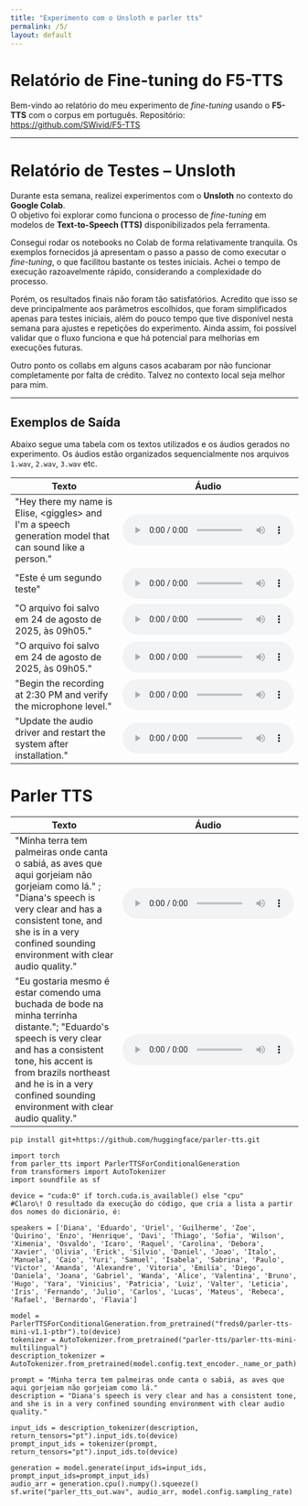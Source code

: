 ```yaml
---
title: "Experimento com o Unsloth e parler tts"
permalink: /5/
layout: default
---
```


<style>
  .wrapper,
  .markdown-body, .inner, #main_content {
    max-width: 90% !important;
    padding: 1rem 2rem !important;
  }
  .markdown-body table {
    width: 100%;
    border-collapse: collapse;
    margin-bottom: 1rem;
  }
  .markdown-body th,
  .markdown-body td {
    border: 1px solid #ccc;
    padding: 0.5rem;
  }
  .markdown-body th {
    background: #f5f5f5;
    text-align: left;
  }
  .experiment-image, 
  .markdown-body img {
    display: block;
    margin: 1.5rem auto;
    max-width: 90%;
    border: 1px solid #ddd;
    border-radius: 6px;
  }
</style>

# Relatório de Fine-tuning do F5-TTS

Bem-vindo ao relatório do meu experimento de *fine-tuning* usando o **F5-TTS** com o corpus em português. Repositório: https://github.com/SWivid/F5-TTS

---


# Relatório de Testes – Unsloth

Durante esta semana, realizei experimentos com o **Unsloth** no contexto do **Google Colab**.  
O objetivo foi explorar como funciona o processo de *fine-tuning* em modelos de **Text-to-Speech (TTS)** disponibilizados pela ferramenta.  

Consegui rodar os notebooks no Colab de forma relativamente tranquila. Os exemplos fornecidos já apresentam o passo a passo de como executar o *fine-tuning*, o que facilitou bastante os testes iniciais. Achei o tempo de execução razoavelmente rápido, considerando a complexidade do processo.  

Porém, os resultados finais não foram tão satisfatórios. Acredito que isso se deve principalmente aos parâmetros escolhidos, que foram simplificados apenas para testes iniciais, além do pouco tempo que tive disponível nesta semana para ajustes e repetições do experimento. Ainda assim, foi possível validar que o fluxo funciona e que há potencial para melhorias em execuções futuras.  

Outro ponto os collabs em alguns casos acabaram por não funcionar completamente por falta de crédito. Talvez no contexto local seja melhor para mim.

---

## Exemplos de Saída

Abaixo segue uma tabela com os textos utilizados e os áudios gerados no experimento. Os áudios estão organizados sequencialmente nos arquivos `1.wav`, `2.wav`, `3.wav` etc.

| Texto | Áudio |
|-------|-------|
|"Hey there my name is Elise, \<giggles\> and I'm a speech generation model that can sound like a person."| <audio controls src="../audios/experimento_finetune_unsloth/1.wav"></audio>  |
|"Este é um segundo teste"    | <audio controls src="../audios/experimento_finetune_unsloth/2.wav"></audio>  |
|"O arquivo foi salvo em 24 de agosto de 2025, às 09h05."    | <audio controls src="../audios/experimento_finetune_unsloth/3.wav"></audio>  |
|"O arquivo foi salvo em 24 de agosto de 2025, às 09h05."    | <audio controls src="../audios/experimento_finetune_unsloth/4.wav"></audio>  |
|"Begin the recording at 2:30 PM and verify the microphone level."    | <audio controls src="../audios/experimento_finetune_unsloth/5.wav"></audio>  |
|"Update the audio driver and restart the system after installation."    | <audio controls src="../audios/experimento_finetune_unsloth/6.wav"></audio>  |




# Parler TTS

| Texto | Áudio |
|-------|-------|
|"Minha terra tem palmeiras onde canta o sabiá, as aves que aqui gorjeiam não gorjeiam como lá." ; "Diana's speech is very clear and has a consistent tone, and she is in a very confined sounding environment with clear audio quality."| <audio controls src="../audios/experimento_parlertts/1.wav"></audio>  |
|"Eu gostaria mesmo é estar comendo uma buchada de bode na minha terrinha distante."; "Eduardo's speech is very clear and has a consistent tone, his accent is from brazils northeast and he is in a very confined sounding environment with clear audio quality."| <audio controls src="../audios/experimento_parlertts/2.wav"></audio>  |


``` install
pip install git+https://github.com/huggingface/parler-tts.git
```


``` script
import torch
from parler_tts import ParlerTTSForConditionalGeneration
from transformers import AutoTokenizer
import soundfile as sf

device = "cuda:0" if torch.cuda.is_available() else "cpu"
#Claro\! O resultado da execução do código, que cria a lista a partir dos nomes do dicionário, é:

speakers = ['Diana', 'Eduardo', 'Uriel', 'Guilherme', 'Zoe', 'Quirino', 'Enzo', 'Henrique', 'Davi', 'Thiago', 'Sofia', 'Wilson', 'Ximenia', 'Osvaldo', 'Icaro', 'Raquel', 'Carolina', 'Debora', 'Xavier', 'Olivia', 'Erick', 'Silvio', 'Daniel', 'Joao', 'Italo', 'Manuela', 'Caio', 'Yuri', 'Samuel', 'Isabela', 'Sabrina', 'Paulo', 'Victor', 'Amanda', 'Alexandre', 'Vitoria', 'Emilia', 'Diego', 'Daniela', 'Joana', 'Gabriel', 'Wanda', 'Alice', 'Valentina', 'Bruno', 'Hugo', 'Yara', 'Vinicius', 'Patricia', 'Luiz', 'Valter', 'Leticia', 'Iris', 'Fernando', 'Julio', 'Carlos', 'Lucas', 'Mateus', 'Rebeca', 'Rafael', 'Bernardo', 'Flavia']

model = ParlerTTSForConditionalGeneration.from_pretrained("freds0/parler-tts-mini-v1.1-ptbr").to(device)
tokenizer = AutoTokenizer.from_pretrained("parler-tts/parler-tts-mini-multilingual")
description_tokenizer = AutoTokenizer.from_pretrained(model.config.text_encoder._name_or_path)

prompt = "Minha terra tem palmeiras onde canta o sabiá, as aves que aqui gorjeiam não gorjeiam como lá."
description = "Diana's speech is very clear and has a consistent tone, and she is in a very confined sounding environment with clear audio quality."

input_ids = description_tokenizer(description, return_tensors="pt").input_ids.to(device)
prompt_input_ids = tokenizer(prompt, return_tensors="pt").input_ids.to(device)

generation = model.generate(input_ids=input_ids, prompt_input_ids=prompt_input_ids)
audio_arr = generation.cpu().numpy().squeeze()
sf.write("parler_tts_out.wav", audio_arr, model.config.sampling_rate)


```

